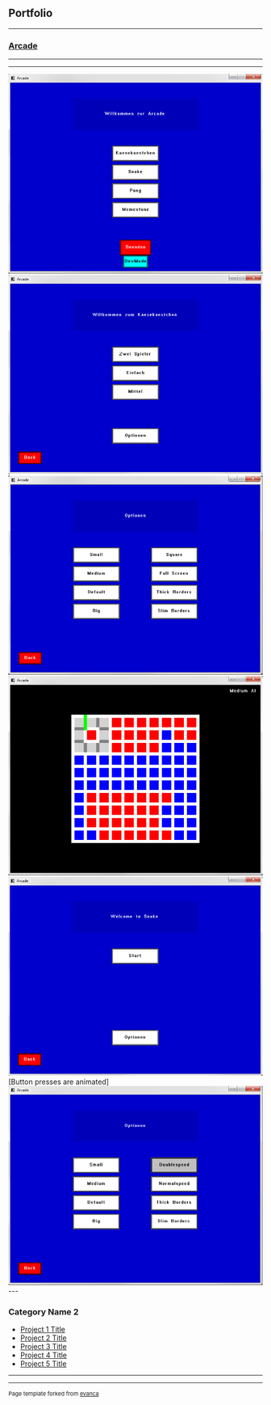 ## Portfolio

---

### [Arcade](https://github.com/Conqueror933/Arcade)

<!--[Project 1 Title](/sample_page)
<img src="images/dummy_thumbnail.jpg?raw=true"/> -->

---
<!--[Project 2 Title](/pdf/sample_presentation.pdf)
<img src="images/dummy_thumbnail.jpg?raw=true"/> -->

---
<!--[Arcade](https://github.com/Conqueror933/Arcade)-->
<img src="ArcadeMainMenu.PNG?raw=true"/>
<img src="KäsekästchenMainMenu.png?raw=true"/>
<img src="KäsekästchenOptionsMenu.png?raw=true"/>
<img src="KäsekästchenGame.png?raw=true"/>
<img src="SnakeMainMenu.png?raw=true"/>
[Button presses are animated]<img src="SnakeOptionsMenu.png?raw=true"/>
---

### Category Name 2

- [Project 1 Title](http://example.com/)
- [Project 2 Title](http://example.com/)
- [Project 3 Title](http://example.com/)
- [Project 4 Title](http://example.com/)
- [Project 5 Title](http://example.com/)

---




---
<p style="font-size:11px">Page template forked from <a href="https://github.com/evanca/quick-portfolio">evanca</a></p>
<!-- Remove above link if you don't want to attibute -->
